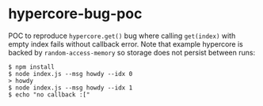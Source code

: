 # hypercore-bug-poc
POC to reproduce `hypercore.get()` bug where calling `get(index)` with empty index fails without callback error. Note that example hypercore is backed by `random-access-memory` so storage does not persist between runs:

```
$ npm install
$ node index.js --msg howdy --idx 0
> howdy
$ node index.js --msg howdy --idx 1
$ echo "no callback :["
```
